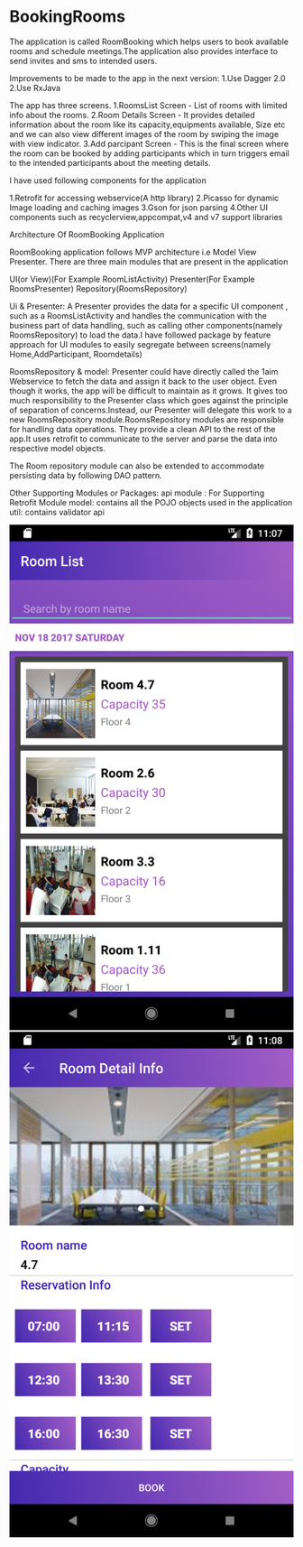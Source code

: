 # BookingRooms

The application is called RoomBooking which helps users to book available rooms and schedule meetings.The application also provides
interface to send invites and sms to intended users.


Improvements to be made to the app in the next version:
1.Use Dagger 2.0
2.Use RxJava

The app has three screens.
1.RoomsList Screen - List of rooms with limited info about the rooms.
2.Room Details Screen - It provides detailed information about the room like its capacity,equipments available,
Size etc and we can also view different images of the room by swiping the image with view indicator.
3.Add parcipant Screen - This is the final screen where the room can be booked by adding participants which in turn triggers
email to the intended participants about the meeting details.


I have used following components for the application

1.Retrofit for accessing webservice(A http library)
2.Picasso for dynamic Image loading and caching images
3.Gson for json parsing
4.Other UI components such as recyclerview,appcompat,v4 and v7 support libraries


Architecture Of RoomBooking Application

RoomBooking application follows MVP architecture i.e Model View Presenter.
There are three main modules that are present in the application

UI(or View)(For Example RoomListActivity)
Presenter(For Example RoomsPresenter)
Repository(RoomsRepository)

Ui & Presenter:
A Presenter provides the data for a specific UI component , such as a RoomsListActivity and handles the
communication with the business part of data handling, such as calling other components(namely RoomsRepository) to load the
data.I have followed package by feature approach for UI modules to easily segregate between screens(namely Home,AddParticipant,
Roomdetails)

RoomsRepository & model:
Presenter could have  directly called the 1aim Webservice to fetch the data and assign it back to the user object.
Even though it works, the  app will be difficult to maintain as it grows. It gives too much responsibility
to the Presenter class which goes against the principle of separation of concerns.Instead, our Presenter
will delegate this work to a new RoomsRepository module.RoomsRepository modules are responsible
for handling data operations. They provide a clean API to the rest of the app.It uses
retrofit to communicate to the server and parse the data into respective model objects.

The Room repository module can also  be extended to accommodate persisting data by following DAO pattern.

Other Supporting Modules or Packages:
api module : For Supporting Retrofit Module
model: contains all the POJO objects used in the application
util: contains validator api

![alt text](https://github.com/raghu08/BookingRooms/blob/master/RoomsList.png)
![alt text](https://github.com/raghu08/BookingRooms/blob/master/RoomDetail.png)